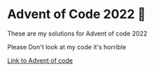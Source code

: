 # Advent of Code 2022 🎄
These are my solutions for Advent of code 2022

Please Don't look at my code it's horrible

[Link to Advent of code](https://adventofcode.com/2022)